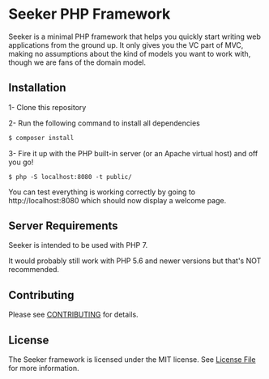 # Seeker PHP Framework

Seeker is a minimal PHP framework that helps you quickly start writing web applications from the ground up. It only gives you the VC part of MVC, making no assumptions about the kind of models you want to work with, though we are fans of the domain model.

## Installation

1- Clone this repository

2- Run the following command to install all dependencies
```bash
$ composer install
```

3- Fire it up with the PHP built-in server (or an Apache virtual host) and off you go!
```
$ php -S localhost:8080 -t public/
```

You can test everything is working correctly by going to http://localhost:8080 which should now display a welcome page.

## Server Requirements

Seeker is intended to be used with PHP 7.

It would probably still work with PHP 5.6 and newer versions but that's NOT recommended.

## Contributing

Please see [CONTRIBUTING](CONTRIBUTING.md) for details.

## License

The Seeker framework is licensed under the MIT license. See [License File](LICENSE.md) for more information.

